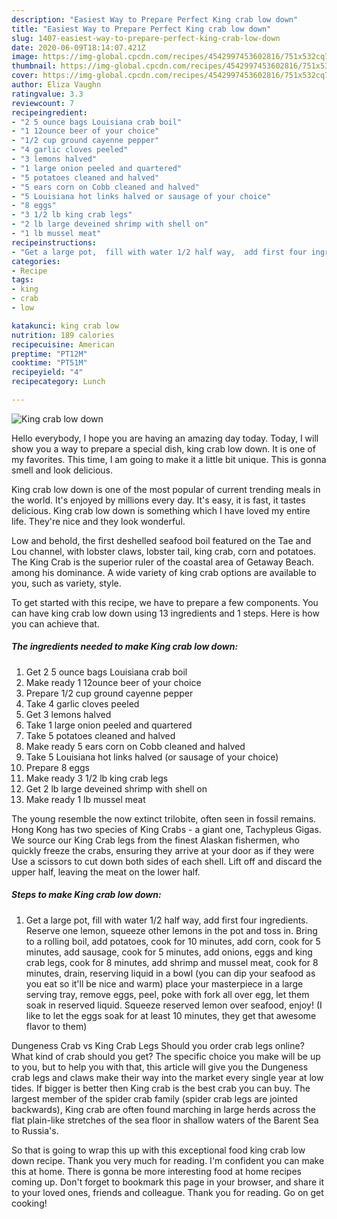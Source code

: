 ```yaml
---
description: "Easiest Way to Prepare Perfect King crab low down"
title: "Easiest Way to Prepare Perfect King crab low down"
slug: 1407-easiest-way-to-prepare-perfect-king-crab-low-down
date: 2020-06-09T18:14:07.421Z
image: https://img-global.cpcdn.com/recipes/4542997453602816/751x532cq70/king-crab-low-down-recipe-main-photo.jpg
thumbnail: https://img-global.cpcdn.com/recipes/4542997453602816/751x532cq70/king-crab-low-down-recipe-main-photo.jpg
cover: https://img-global.cpcdn.com/recipes/4542997453602816/751x532cq70/king-crab-low-down-recipe-main-photo.jpg
author: Eliza Vaughn
ratingvalue: 3.3
reviewcount: 7
recipeingredient:
- "2 5 ounce bags Louisiana crab boil"
- "1 12ounce beer of your choice"
- "1/2 cup ground cayenne pepper"
- "4 garlic cloves peeled"
- "3 lemons halved"
- "1 large onion peeled and quartered"
- "5 potatoes cleaned and halved"
- "5 ears corn on Cobb cleaned and halved"
- "5 Louisiana hot links halved or sausage of your choice"
- "8 eggs"
- "3 1/2 lb king crab legs"
- "2 lb large deveined shrimp with shell on"
- "1 lb mussel meat"
recipeinstructions:
- "Get a large pot,  fill with water 1/2 half way,  add first four ingredients. Reserve one lemon,  squeeze other lemons in the pot and toss in. Bring to a rolling boil,  add potatoes,  cook for 10 minutes,  add corn, cook for 5 minutes,  add sausage,  cook for 5 minutes, add onions, eggs and king crab legs,  cook for 8 minutes,  add shrimp and mussel meat,  cook for 8 minutes,  drain,  reserving liquid in a bowl (you can dip your seafood as you eat so it&#39;ll be nice and warm) place your masterpiece in a large serving tray, remove eggs,  peel,  poke with fork all over egg, let them soak in reserved liquid. Squeeze reserved lemon over seafood,  enjoy!  (I like to let the eggs soak for at least 10 minutes,  they get that awesome flavor to them)"
categories:
- Recipe
tags:
- king
- crab
- low

katakunci: king crab low 
nutrition: 189 calories
recipecuisine: American
preptime: "PT12M"
cooktime: "PT51M"
recipeyield: "4"
recipecategory: Lunch

---
```



![King crab low down](https://img-global.cpcdn.com/recipes/4542997453602816/751x532cq70/king-crab-low-down-recipe-main-photo.jpg)

Hello everybody, I hope you are having an amazing day today. Today, I will show you a way to prepare a special dish, king crab low down. It is one of my favorites. This time, I am going to make it a little bit unique. This is gonna smell and look delicious.

King crab low down is one of the most popular of current trending meals in the world. It's enjoyed by millions every day. It's easy, it is fast, it tastes delicious. King crab low down is something which I have loved my entire life. They're nice and they look wonderful.

Low and behold, the first deshelled seafood boil featured on the Tae and Lou channel, with lobster claws, lobster tail, king crab, corn and potatoes. The King Crab is the superior ruler of the coastal area of Getaway Beach. among his dominance. A wide variety of king crab options are available to you, such as variety, style.


To get started with this recipe, we have to prepare a few components. You can have king crab low down using 13 ingredients and 1 steps. Here is how you can achieve that.

<!--inarticleads1-->

##### The ingredients needed to make King crab low down:

1. Get 2 5 ounce bags Louisiana crab boil
1. Make ready 1 12ounce beer of your choice
1. Prepare 1/2 cup ground cayenne pepper
1. Take 4 garlic cloves peeled
1. Get 3 lemons halved
1. Take 1 large onion peeled and quartered
1. Take 5 potatoes cleaned and halved
1. Make ready 5 ears corn on Cobb cleaned and halved
1. Take 5 Louisiana hot links halved (or sausage of your choice)
1. Prepare 8 eggs
1. Make ready 3 1/2 lb king crab legs
1. Get 2 lb large deveined shrimp with shell on
1. Make ready 1 lb mussel meat


The young resemble the now extinct trilobite, often seen in fossil remains. Hong Kong has two species of King Crabs - a giant one, Tachypleus Gigas. We source our King Crab legs from the finest Alaskan fishermen, who quickly freeze the crabs, ensuring they arrive at your door as if they were Use a scissors to cut down both sides of each shell. Lift off and discard the upper half, leaving the meat on the lower half. 

<!--inarticleads2-->

##### Steps to make King crab low down:

1. Get a large pot,  fill with water 1/2 half way,  add first four ingredients. Reserve one lemon,  squeeze other lemons in the pot and toss in. Bring to a rolling boil,  add potatoes,  cook for 10 minutes,  add corn, cook for 5 minutes,  add sausage,  cook for 5 minutes, add onions, eggs and king crab legs,  cook for 8 minutes,  add shrimp and mussel meat,  cook for 8 minutes,  drain,  reserving liquid in a bowl (you can dip your seafood as you eat so it&#39;ll be nice and warm) place your masterpiece in a large serving tray, remove eggs,  peel,  poke with fork all over egg, let them soak in reserved liquid. Squeeze reserved lemon over seafood,  enjoy!  (I like to let the eggs soak for at least 10 minutes,  they get that awesome flavor to them)


Dungeness Crab vs King Crab Legs Should you order crab legs online? What kind of crab should you get? The specific choice you make will be up to you, but to help you with that, this article will give you the Dungeness crab legs and claws make their way into the market every single year at low tides. If bigger is better then King crab is the best crab you can buy. The largest member of the spider crab family (spider crab legs are jointed backwards), King crab are often found marching in large herds across the flat plain-like stretches of the sea floor in shallow waters of the Barent Sea to Russia&#39;s. 

So that is going to wrap this up with this exceptional food king crab low down recipe. Thank you very much for reading. I'm confident you can make this at home. There is gonna be more interesting food at home recipes coming up. Don't forget to bookmark this page in your browser, and share it to your loved ones, friends and colleague. Thank you for reading. Go on get cooking!
